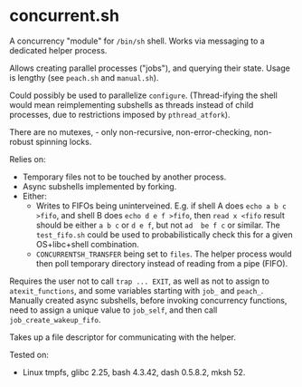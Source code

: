 concurrent.sh
=============

A concurrency "module" for `/bin/sh` shell.
Works via messaging to a dedicated helper process.

Allows creating parallel processes ("jobs"), and querying their state.
Usage is lengthy (see `peach.sh` and `manual.sh`).

Could possibly be used to parallelize `configure`.
(Thread-ifying the shell would mean reimplementing subshells as threads
instead of child processes, due to restrictions imposed by `pthread_atfork`).

There are no mutexes, - only non-recursive, non-error-checking, non-robust
spinning locks.

Relies on:
- Temporary files not to be touched by another process.
- Async subshells implemented by forking.
- Either:
  * Writes to FIFOs being uninterveined. E.g. if shell A does `echo a b c >fifo`,
    and shell B does `echo d e f >fifo`, then `read x <fifo` result should be either
    `a b c` or `d e f`, but not `ad  be f c` or similar.  The `test_fifo.sh` could
    be used to probabilistically check this for a given OS+libc+shell combination.
  * `CONCURRENTSH_TRANSFER` being set to `files`.  The helper process would
    then poll temporary directory instead of reading from a pipe (FIFO).

Requires the user not to call `trap ... EXIT`, as well as not to assign to
`atexit_functions`, and some variables starting with `job_` and `peach_`.
Manually created async subshells, before invoking concurrency functions, need
to assign a unique value to `job_self`, and then call `job_create_wakeup_fifo`.

Takes up a file descriptor for communicating with the helper.

Tested on:
- Linux tmpfs, glibc 2.25, bash 4.3.42, dash 0.5.8.2, mksh 52.
